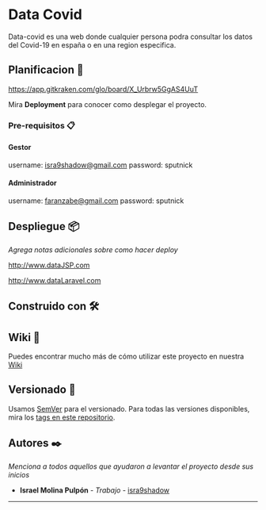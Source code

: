 
# Data Covid

Data-covid es una web donde cualquier persona podra consultar los datos del Covid-19 en españa o en una region especifica.

## Planificacion 🚀

https://app.gitkraken.com/glo/board/X_Urbrw5GgAS4UuT

Mira **Deployment** para conocer como desplegar el proyecto.


### Pre-requisitos 📋

#### Gestor

username: isra9shadow@gmail.com
password: sputnick

#### Administrador
username: faranzabe@gmail.com
password: sputnick

## Despliegue 📦

_Agrega notas adicionales sobre como hacer deploy_

http://www.dataJSP.com 

http://www.dataLaravel.com

## Construido con 🛠️



## Wiki 📖

Puedes encontrar mucho más de cómo utilizar este proyecto en nuestra [Wiki](https://github.com/tu/proyecto/wiki)

## Versionado 📌

Usamos [SemVer](http://semver.org/) para el versionado. Para todas las versiones disponibles, mira los [tags en este repositorio](https://github.com/tu/proyecto/tags).

## Autores ✒️

_Menciona a todos aquellos que ayudaron a levantar el proyecto desde sus inicios_

* **Israel Molina Pulpón** - *Trabajo* - [isra9shadow](https://github.com/TP01AB)

---

